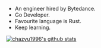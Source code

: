 * An engineer hired by Bytedance.
* Go Developer.
* Favourite language is Rust.
* Keep learning.

[![chazyu1996's github stats](https://github-readme-stats.vercel.app/api?username=morningfish)](https://github.com/morningfish)

